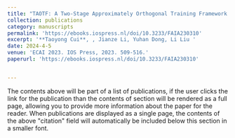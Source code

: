 ```yaml
---
title: "TAOTF: A Two-Stage Approximately Orthogonal Training Framework in Deep Neural Networks"
collection: publications
category: manuscripts
permalink: 'https://ebooks.iospress.nl/doi/10.3233/FAIA230310'
excerpt: '**Taoyong Cui**, , Jianze Li, Yuhan Dong, Li Liu '
date: 2024-4-5
venue: 'ECAI 2023. IOS Press, 2023. 509-516.'
paperurl: 'https://ebooks.iospress.nl/doi/10.3233/FAIA230310'


---
```

The contents above will be part of a list of publications, if the user clicks the link for the publication than the contents of section will be rendered as a full page, allowing you to provide more information about the paper for the reader. When publications are displayed as a single page, the contents of the above "citation" field will automatically be included below this section in a smaller font.
